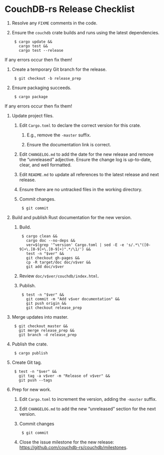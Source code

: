 # CouchDB-rs Release Checklist

1. Resolve any `FIXME` comments in the code.

1. Ensure the `couchdb` crate builds and runs using the latest
   dependencies.

        $ cargo update &&
          cargo test &&
          cargo test --release

  If any errors occur then fix them!

1. Create a temporary Git branch for the release.

        $ git checkout -b release_prep

1. Ensure packaging succeeds.

        $ cargo package

  If any errors occur then fix them!

1. Update project files.

    1. Edit `Cargo.toml` to declare the correct version for this
       crate.

        1. E.g., remove the `-master` suffix.

        1. Ensure the documentation link is correct.

    1. Edit `CHANGELOG.md` to add the date for the new release and
       remove the “unreleased” adjective. Ensure the change log is
       up-to-date, clear, and well formatted.

    1. Edit `README.md` to update all references to the latest release
       and next release.

    1. Ensure there are no untracked files in the working directory.

    1. Commit changes.

            $ git commit

1. Build and publish Rust documentation for the new version.

    1. Build.

            $ cargo clean &&
              cargo doc --no-deps &&
              ver=$(grep '^version' Cargo.toml | sed -E -e 's/.*\"([0-9]+\.[0-9]+\.[0-9]+)".*/\1/') &&
              test -n "$ver" &&
              git checkout gh-pages &&
              cp -R target/doc doc/v$ver &&
              git add doc/v$ver

    1. Review `doc/v$ver/couchdb/index.html`.

    1. Publish.

            $ test -n "$ver" &&
              git commit -m "Add v$ver documentation" &&
              git push origin &&
              git checkout release_prep

1. Merge updates into master.

        $ git checkout master &&
          git merge release_prep &&
          git branch -d release_prep

1. Publish the crate.

        $ cargo publish

1. Create Git tag.

        $ test -n "$ver" &&
          git tag -a v$ver -m "Release of v$ver" &&
          git push --tags

1. Prep for new work.

    1. Edit `Cargo.toml` to increment the version, adding the `-master`
       suffix.

    1. Edit `CHANGELOG.md` to add the new “unreleased” section for the
       next version.

    1. Commit changes

            $ git commit

    1. Close the issue milestone for the new release:
       https://github.com/couchdb-rs/couchdb/milestones.
